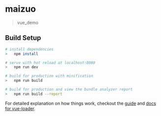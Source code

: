 # maizuo

> vue_demo

## Build Setup

``` bash
# install dependencies
>   npm install

# serve with hot reload at localhost:8080
>   npm run dev

# build for production with minification
>   npm run build

# build for production and view the bundle analyzer report
>   npm run build --report
```

For detailed explanation on how things work, checkout the [guide](http://vuejs-templates.github.io/webpack/) and [docs for vue-loader](http://vuejs.github.io/vue-loader).
